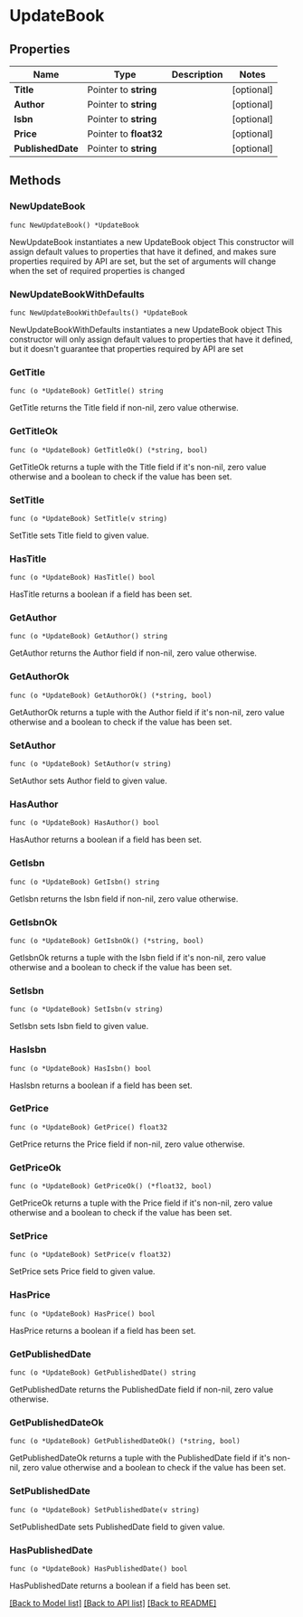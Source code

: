 # UpdateBook

## Properties

Name | Type | Description | Notes
------------ | ------------- | ------------- | -------------
**Title** | Pointer to **string** |  | [optional] 
**Author** | Pointer to **string** |  | [optional] 
**Isbn** | Pointer to **string** |  | [optional] 
**Price** | Pointer to **float32** |  | [optional] 
**PublishedDate** | Pointer to **string** |  | [optional] 

## Methods

### NewUpdateBook

`func NewUpdateBook() *UpdateBook`

NewUpdateBook instantiates a new UpdateBook object
This constructor will assign default values to properties that have it defined,
and makes sure properties required by API are set, but the set of arguments
will change when the set of required properties is changed

### NewUpdateBookWithDefaults

`func NewUpdateBookWithDefaults() *UpdateBook`

NewUpdateBookWithDefaults instantiates a new UpdateBook object
This constructor will only assign default values to properties that have it defined,
but it doesn't guarantee that properties required by API are set

### GetTitle

`func (o *UpdateBook) GetTitle() string`

GetTitle returns the Title field if non-nil, zero value otherwise.

### GetTitleOk

`func (o *UpdateBook) GetTitleOk() (*string, bool)`

GetTitleOk returns a tuple with the Title field if it's non-nil, zero value otherwise
and a boolean to check if the value has been set.

### SetTitle

`func (o *UpdateBook) SetTitle(v string)`

SetTitle sets Title field to given value.

### HasTitle

`func (o *UpdateBook) HasTitle() bool`

HasTitle returns a boolean if a field has been set.

### GetAuthor

`func (o *UpdateBook) GetAuthor() string`

GetAuthor returns the Author field if non-nil, zero value otherwise.

### GetAuthorOk

`func (o *UpdateBook) GetAuthorOk() (*string, bool)`

GetAuthorOk returns a tuple with the Author field if it's non-nil, zero value otherwise
and a boolean to check if the value has been set.

### SetAuthor

`func (o *UpdateBook) SetAuthor(v string)`

SetAuthor sets Author field to given value.

### HasAuthor

`func (o *UpdateBook) HasAuthor() bool`

HasAuthor returns a boolean if a field has been set.

### GetIsbn

`func (o *UpdateBook) GetIsbn() string`

GetIsbn returns the Isbn field if non-nil, zero value otherwise.

### GetIsbnOk

`func (o *UpdateBook) GetIsbnOk() (*string, bool)`

GetIsbnOk returns a tuple with the Isbn field if it's non-nil, zero value otherwise
and a boolean to check if the value has been set.

### SetIsbn

`func (o *UpdateBook) SetIsbn(v string)`

SetIsbn sets Isbn field to given value.

### HasIsbn

`func (o *UpdateBook) HasIsbn() bool`

HasIsbn returns a boolean if a field has been set.

### GetPrice

`func (o *UpdateBook) GetPrice() float32`

GetPrice returns the Price field if non-nil, zero value otherwise.

### GetPriceOk

`func (o *UpdateBook) GetPriceOk() (*float32, bool)`

GetPriceOk returns a tuple with the Price field if it's non-nil, zero value otherwise
and a boolean to check if the value has been set.

### SetPrice

`func (o *UpdateBook) SetPrice(v float32)`

SetPrice sets Price field to given value.

### HasPrice

`func (o *UpdateBook) HasPrice() bool`

HasPrice returns a boolean if a field has been set.

### GetPublishedDate

`func (o *UpdateBook) GetPublishedDate() string`

GetPublishedDate returns the PublishedDate field if non-nil, zero value otherwise.

### GetPublishedDateOk

`func (o *UpdateBook) GetPublishedDateOk() (*string, bool)`

GetPublishedDateOk returns a tuple with the PublishedDate field if it's non-nil, zero value otherwise
and a boolean to check if the value has been set.

### SetPublishedDate

`func (o *UpdateBook) SetPublishedDate(v string)`

SetPublishedDate sets PublishedDate field to given value.

### HasPublishedDate

`func (o *UpdateBook) HasPublishedDate() bool`

HasPublishedDate returns a boolean if a field has been set.


[[Back to Model list]](../README.md#documentation-for-models) [[Back to API list]](../README.md#documentation-for-api-endpoints) [[Back to README]](../README.md)


